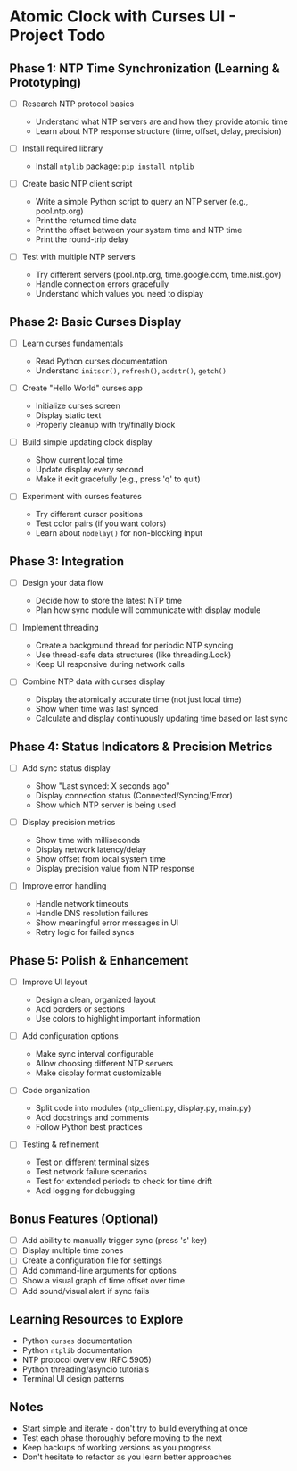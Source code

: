 # Atomic Clock with Curses UI - Project Todo

## Phase 1: NTP Time Synchronization (Learning & Prototyping)

- [ ] Research NTP protocol basics
  - Understand what NTP servers are and how they provide atomic time
  - Learn about NTP response structure (time, offset, delay, precision)

- [ ] Install required library
  - Install `ntplib` package: `pip install ntplib`

- [ ] Create basic NTP client script
  - Write a simple Python script to query an NTP server (e.g., pool.ntp.org)
  - Print the returned time data
  - Print the offset between your system time and NTP time
  - Print the round-trip delay

- [ ] Test with multiple NTP servers
  - Try different servers (pool.ntp.org, time.google.com, time.nist.gov)
  - Handle connection errors gracefully
  - Understand which values you need to display

## Phase 2: Basic Curses Display

- [ ] Learn curses fundamentals
  - Read Python curses documentation
  - Understand `initscr()`, `refresh()`, `addstr()`, `getch()`

- [ ] Create "Hello World" curses app
  - Initialize curses screen
  - Display static text
  - Properly cleanup with try/finally block

- [ ] Build simple updating clock display
  - Show current local time
  - Update display every second
  - Make it exit gracefully (e.g., press 'q' to quit)

- [ ] Experiment with curses features
  - Try different cursor positions
  - Test color pairs (if you want colors)
  - Learn about `nodelay()` for non-blocking input

## Phase 3: Integration

- [ ] Design your data flow
  - Decide how to store the latest NTP time
  - Plan how sync module will communicate with display module

- [ ] Implement threading
  - Create a background thread for periodic NTP syncing
  - Use thread-safe data structures (like threading.Lock)
  - Keep UI responsive during network calls

- [ ] Combine NTP data with curses display
  - Display the atomically accurate time (not just local time)
  - Show when time was last synced
  - Calculate and display continuously updating time based on last sync

## Phase 4: Status Indicators & Precision Metrics

- [ ] Add sync status display
  - Show "Last synced: X seconds ago"
  - Display connection status (Connected/Syncing/Error)
  - Show which NTP server is being used

- [ ] Display precision metrics
  - Show time with milliseconds
  - Display network latency/delay
  - Show offset from local system time
  - Display precision value from NTP response

- [ ] Improve error handling
  - Handle network timeouts
  - Handle DNS resolution failures
  - Show meaningful error messages in UI
  - Retry logic for failed syncs

## Phase 5: Polish & Enhancement

- [ ] Improve UI layout
  - Design a clean, organized layout
  - Add borders or sections
  - Use colors to highlight important information

- [ ] Add configuration options
  - Make sync interval configurable
  - Allow choosing different NTP servers
  - Make display format customizable

- [ ] Code organization
  - Split code into modules (ntp_client.py, display.py, main.py)
  - Add docstrings and comments
  - Follow Python best practices

- [ ] Testing & refinement
  - Test on different terminal sizes
  - Test network failure scenarios
  - Test for extended periods to check for time drift
  - Add logging for debugging

## Bonus Features (Optional)

- [ ] Add ability to manually trigger sync (press 's' key)
- [ ] Display multiple time zones
- [ ] Create a configuration file for settings
- [ ] Add command-line arguments for options
- [ ] Show a visual graph of time offset over time
- [ ] Add sound/visual alert if sync fails

## Learning Resources to Explore

- Python `curses` documentation
- Python `ntplib` documentation
- NTP protocol overview (RFC 5905)
- Python threading/asyncio tutorials
- Terminal UI design patterns

## Notes

- Start simple and iterate - don't try to build everything at once
- Test each phase thoroughly before moving to the next
- Keep backups of working versions as you progress
- Don't hesitate to refactor as you learn better approaches
